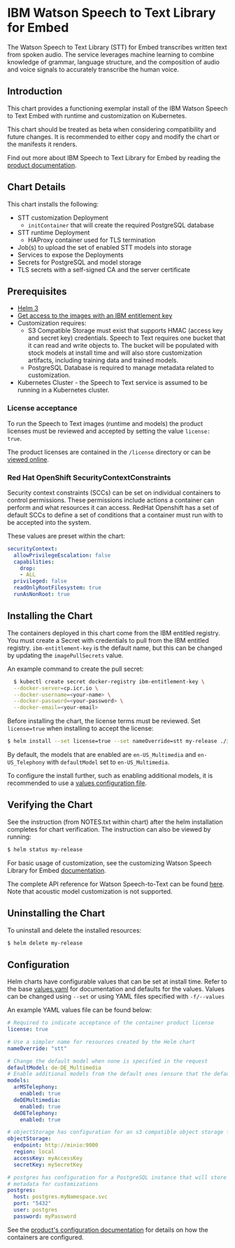 # IBM Watson Speech to Text Library for Embed

The Watson Speech to Text Library (STT) for Embed transcribes written text from spoken audio. The service leverages machine learning to combine knowledge of grammar, language structure, and the composition of audio and voice signals to accurately transcribe the human voice.

## Introduction

This chart provides a functioning exemplar install of the IBM Watson Speech to Text Embed with runtime and customization on Kubernetes.

This chart should be treated as beta when considering compatibility and future changes. It is recommended to either copy and modify the chart or the manifests it renders.

Find out more about IBM Speech to Text Library for Embed by reading the [product documentation](https://www.ibm.com/docs/watson-libraries?topic=watson-speech-text-library-embed-home).

## Chart Details

This chart installs the following:

- STT customization Deployment
  - `initContainer` that will create the required PostgreSQL database
- STT runtime Deployment
  - HAProxy container used for TLS termination
- Job(s) to upload the set of enabled STT models into storage
- Services to expose the Deployments
- Secrets for PostgreSQL and model storage
- TLS secrets with a self-signed CA and the server certificate

## Prerequisites

- [Helm 3](https://helm.sh/docs/intro/install/)
- [Get access to the images with an IBM entitlement key](https://www.ibm.com/docs/watson-libraries?topic=i-accessing-files)
- Customization requires:
  - S3 Compatible Storage must exist that supports HMAC (access key and secret key) credentials. Speech to Text requires one bucket that it can read and write objects to. The bucket will be populated with stock models at install time and will also store customization artifacts, including training data and trained models.
  - PostgreSQL Database is required to manage metadata related to customization.
- Kubernetes Cluster - the Speech to Text service is assumed to be running in a Kubernetes cluster.

### License acceptance

To run the Speech to Text images (runtime and models) the product licenses must be reviewed and accepted by setting the value `license: true`.

The product licenses are contained in the `/license` directory or can be [viewed online](https://www14.software.ibm.com/cgi-bin/weblap/lap.pl?li_formnum=L-DAJI-CHRHDK).

### Red Hat OpenShift SecurityContextConstraints

Security context constraints (SCCs) can be set on individual containers to control permissions. These permissions include actions a container can perform and what resources it can access. RedHat Openshift has a set of default SCCs to define a set of conditions that a container must run with to be accepted into the system.

These values are preset within the chart:

```yaml
securityContext:
  allowPrivilegeEscalation: false
  capabilities:
    drop:
    - ALL
  privileged: false
  readOnlyRootFilesystem: true
  runAsNonRoot: true
```

## Installing the Chart

The containers deployed in this chart come from the IBM entitled registry. You must create a Secret with credentials to pull from the IBM entitled registry. `ibm-entitlement-key` is the default name, but this can be changed by updating the `imagePullSecrets` value.

An example command to create the pull secret:

```sh
  $ kubectl create secret docker-registry ibm-entitlement-key \
  --docker-server=cp.icr.io \
  --docker-username=<your-name> \
  --docker-password=<your-password> \
  --docker-email=<your-email>
```

Before installing the chart, the license terms must be reviewed. Set `license=true` when installing to accept the license:

```sh
$ helm install --set license=true --set nameOverride=stt my-release ./ibm-watson-stt-embed
```

By default, the models that are enabled are `en-US_Multimedia` and `en-US_Telephony` with `defaultModel` set to `en-US_Multimedia`.

To configure the install further, such as enabling additional models, it is recommended to use a [values configuration file](#configuration).

## Verifying the Chart

See the instruction (from NOTES.txt within chart) after the helm installation completes for chart verification. The instruction can also be viewed by running:

```sh
$ helm status my-release
```

For basic usage of customization, see the customizing Watson Speech Library for Embed [documentation](https://www.ibm.com/docs/en/watson-libraries?topic=containers-customization-example).

The complete API reference for Watson Speech-to-Text can be found [here](https://cloud.ibm.com/apidocs/speech-to-text). Note that acoustic model customization is not supported.

## Uninstalling the Chart

To uninstall and delete the installed resources:

```sh
$ helm delete my-release
```

## Configuration

Helm charts have configurable values that can be set at install time. Refer to the base [values.yaml](values.yaml) for documentation and defaults for the values. Values can be changed using `--set` or using YAML files specified with `-f/--values`

An example YAML values file can be found below:

```yaml
# Required to indicate acceptance of the container product license
license: true

# Use a simpler name for resources created by the Helm chart
nameOverride: "stt"

# Change the default model when none is specified in the request
defaultModel: de-DE_Multimedia
# Enable additional models from the default ones (ensure that the default model is enabled)
models:
  arMSTelephony:
    enabled: true
  deDEMultimedia:
    enabled: true
  deDETelephony:
    enabled: true

# objectStorage has configuration for an s3 compatible object storage for models storage
objectStorage:
  endpoint: http://minio:9000
  region: local
  accessKey: myAccessKey
  secretKey: mySecretKey

# postgres has configuration for a PostgreSQL instance that will store data and
# metadata for customizations
postgres:
  host: postgres.myNamespace.svc
  port: "5432"
  user: postgres
  password: myPassword
```

See the [product's configuration documentation](https://www.ibm.com/docs/watson-libraries?topic=r-configuration-options) for details on how the containers are configured.
